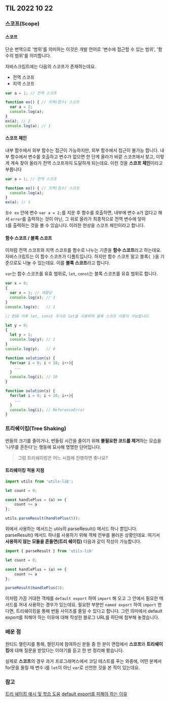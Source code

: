 ## TIL 2022 10 22

### 스코프(Scope)

#### 스코프
단순 번역으로 '범위'를 의미하는 이것은 개발 언어로 '변수에 접근할 수 있는 범위', '함수의 범위'를 의미합니다. 

자바스크립트에는 다음의 스코프가 존재하는데요.
- 전역 스코프
- 지역 스코프

```js
var a = 1; // 전역 스코프

function ex() { // 지역(함수) 스코프
  var a = 2;
  console.log(a);
}
ex(a); // 2
console.log(a); // 1
```

#### 스코프 체인

내부 함수에서 외부 함수는 접근이 가능하지만, 외부 함수에서 접근이 불가능 합니다. 내부 함수에서 변수를 호출하고 변수가 없으면 한 단계 올라가 바깥 스코프에서 찾고, 이렇게 계속 찾아 올라가 전역 스코프까지 도달하게 되는데요. 이런 것을 **스코프 체인**이라고 부릅니다


```js
var a = 1; // 전역 스코프

function ex() { // 지역(함수) 스코프
  console.log(a);
}
ex(a); // 1
```

<code>함수 ex</code> 안에 변수 <code>var a = 2;</code>를 지운 후 함수를 호출하면, 내부에 변수 a가 없다고 해서 <code>error</code>를 출력하는 것이 아닌, 그 위로 올라가 최종적으로 전역 변수에 닿아 <code> 1</code>를 출력하는 것을 볼 수 있습니다. 이러한 현상을 스코프 체인이라고 합니다.

#### 함수 스코프 / 블록 스코프

이처럼 전역 스코프와 지역 스코프를 함수로 나누는 기준을 **함수 스코프**라고 하는데요. 자바스크립트는 이 함수 스코프가 디폴트입니다. 하지만 함수 스코프 말고 블록<code>{ }</code>을 기준으로도 나눌 수 있는데요. 이를 **블록 스코프**라고 합니다.

<code>var</code>는 함수 스코프를 유효 범위로, <code>let</code>, <code>const</code>는 블록 스코프를 유효 범위로 합니다.

```js
var x = 0;
{
  var x = 1; // 재할당
  console.log(x); // 1
}
console.log(x);   // 1

// ES6 이후 let, const 추가로 let을 사용하여 블록 스코프 사용이 가능합니다.

let y = 0;
{
  let y = 1;
  console.log(y); // 1
}
console.log(y);   // 0
```

```js
function solution(s) {
  for(var i = 0; i < 10; i++){
    ...
  }
  console.log(i); // 10
}
```

```js
function solution(s) {
  for(let i = 0; i < 10; i++){
    ...
  }
  console.log(i); // ReferenceError
}
```


### 트리쉐이킹(Tree Shaking)

번들의 크기를 줄이거나, 번들링 시간을 줄이기 위해 **불필요한 코드를 제거**하는 모습을 '나무를 흔든다'는 행동에 묘사해 명명한 단어입니다.

> 그럼 트리쉐이킹은 어느 시점에 진행하면 좋나요?

#### 트리쉐이킹 적용 지점

```js
import utils from 'utils-lib';

let count = 0;

const handlePlus = (a) => {
	count += a	
};

utils.parseResult(handlePlus(5));
```

위에서 사용하는 메서드는 utils의 parseResult() 메서드 하나 뿐입니다. parseResult() 메서드 하나를 사용하기 위해 객체 전부를 불러온 상황인데요. 여기서 **사용하지 않는 모듈을 흔들면(트리 쉐이킹)** 다음과 같이 작성이 가능합니다.

```js
import { parseResult } from 'utils-lib'

let count = 0;

const handlePlus = (a) => {
	count += a
};

parseResult(handlePlus(5);
```

이처럼 가끔 거대한 객체를 <code>default export</code> 하여 <code>import</code> 해 오고 그 안에서 필요한 메서드를 꺼내 사용하는 경우가 있는데요. 필요한 부분만 <code>named export</code> 하여 <code>import</code> 한다면, 트리쉐이킹을 통해 번들 사이즈를 줄일 수 있다고 합니다. 그런 의미에서 default export를 피해야 하는 이유에 대해 작성한 블로그 URL를 하단에 첨부해 놓겠습니다.

### 배운 점

원티드 챌린지를 통해, 챌린지에 참여하신 분들 중 한 분이 면접에서 **스코프**와 **트리쉐이킹**에 대해 질문을 받았다는 이야기를 듣고 한 번 정리해 봤습니다.

실제로 **스코프**의 경우 과거 프로그래머스에서 코딩 테스트를 푸는 와중에, 어떤 분께서 for문을 돌릴 때 변수 i를 <code>let</code>이 아닌 <code>var</code>로 선언한 것을 본 적이 있는데요. 

### 참고

[트리 쉐이킹 예시 및 학습 도움](https://sihus.tistory.com/46)
[default export를 피해야 하는 이유](https://iborymagic.tistory.com/113)

